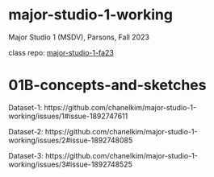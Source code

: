 # major-studio-1-working
Major Studio 1 (MSDV), Parsons, Fall 2023
<p>class repo: <a href = "https://github.com/visualizedata/major-studio-1-fa23">major-studio-1-fa23</a></p>

# 01B-concepts-and-sketches
<p>Dataset-1:
https://github.com/chanelkim/major-studio-1-working/issues/1#issue-1892747611
  </p>
<p>Dataset-2:
https://github.com/chanelkim/major-studio-1-working/issues/2#issue-1892748085
  </p>
<p>Dataset-3: 
https://github.com/chanelkim/major-studio-1-working/issues/3#issue-1892748525
  </p>

